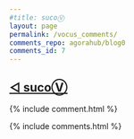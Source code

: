 ```yaml
---
#title: sucoⓋ
layout: page
permalink: /vocus_comments/
comments_repo: agorahub/blog0
comments_id: 7
---
```

## [◁ sucoⓋ]({{site.url}}{{site.baseurl}}/vocus)

{% include comment.html %}

{% include comments.html %}
